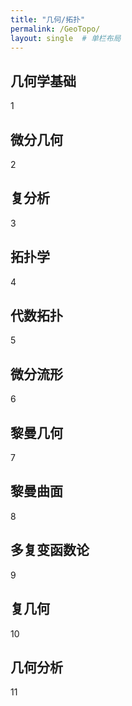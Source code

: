 ```yaml
---
title: "几何/拓扑"
permalink: /GeoTopo/
layout: single  # 单栏布局
---
```


## 几何学基础
1

## 微分几何
2

## 复分析
3

## 拓扑学
4

## 代数拓扑
5

## 微分流形
6

## 黎曼几何
7

## 黎曼曲面
8

## 多复变函数论
9

## 复几何
10

## 几何分析
11
